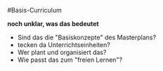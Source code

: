 #Basis-Curriculum

**noch unklar, was das bedeutet**

* Sind das die "Basiskonzepte" des Masterplans?
* tecken da Unterrichtseinheiten?
* Wer plant und organisiert das?
* Wie passt das zum "freien Lernen"?